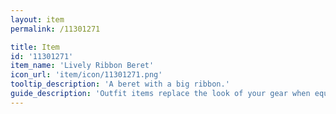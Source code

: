 ```yaml
---
layout: item
permalink: /11301271

title: Item
id: '11301271'
item_name: 'Lively Ribbon Beret'
icon_url: 'item/icon/11301271.png'
tooltip_description: 'A beret with a big ribbon.'
guide_description: 'Outfit items replace the look of your gear when equipped.'
---
```

